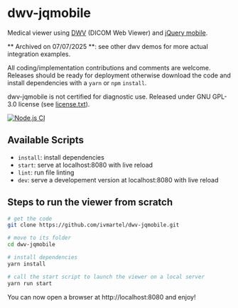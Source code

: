 # dwv-jqmobile

Medical viewer using [DWV](https://github.com/ivmartel/dwv) (DICOM Web Viewer) and [jQuery mobile](https://jquerymobile.com/).

** Archived on 07/07/2025 **: see other dwv demos for more actual integration examples.

All coding/implementation contributions and comments are welcome. Releases should be ready for deployment otherwise download the code and install dependencies with a `yarn` or `npm` `install`.

dwv-jqmobile is not certified for diagnostic use. Released under GNU GPL-3.0 license (see [license.txt](license.txt)).

[![Node.js CI](https://github.com/ivmartel/dwv-jqmobile/actions/workflows/nodejs-ci.yml/badge.svg)](https://github.com/ivmartel/dwv-jqmobile/actions/workflows/nodejs-ci.yml)

## Available Scripts

 - `install`: install dependencies
 - `start`: serve at localhost:8080 with live reload
 - `lint`: run file linting
 - `dev`: serve a developement version at localhost:8080 with live reload

## Steps to run the viewer from scratch

```sh
# get the code
git clone https://github.com/ivmartel/dwv-jqmobile.git

# move to its folder
cd dwv-jqmobile

# install dependencies
yarn install

# call the start script to launch the viewer on a local server
yarn run start
```

You can now open a browser at http://localhost:8080 and enjoy!
